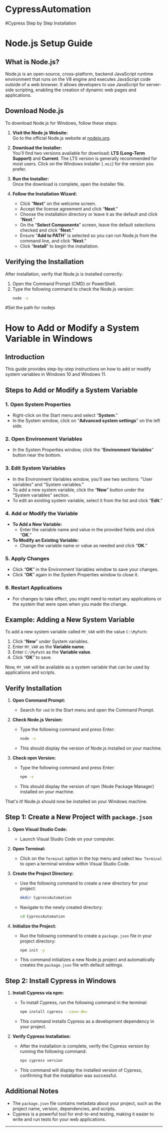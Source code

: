 # CypressAutomation
#Cypress Step by Step Installation
# Node.js Setup Guide

## What is Node.js?
Node.js is an open-source, cross-platform, backend JavaScript runtime environment that runs on the V8 engine and executes JavaScript code outside of a web browser. It allows developers to use JavaScript for server-side scripting, enabling the creation of dynamic web pages and applications.

## Download Node.js

To download Node.js for Windows, follow these steps:

1. **Visit the Node.js Website:**  
   Go to the official Node.js website at [nodejs.org](https://nodejs.org).

2. **Download the Installer:**  
   You'll find two versions available for download: **LTS (Long-Term Support)** and **Current**. The LTS version is generally recommended for most users. Click on the Windows installer (`.msi`) for the version you prefer.

3. **Run the Installer:**  
   Once the download is complete, open the installer file.

4. **Follow the Installation Wizard:**
   - Click “**Next**” on the welcome screen.
   - Accept the license agreement and click “**Next**.”
   - Choose the installation directory or leave it as the default and click “**Next**.”
   - On the “**Select Components**” screen, leave the default selections checked and click “**Next**.”
   - Ensure “**Add to PATH**” is selected so you can run Node.js from the command line, and click “**Next**.”
   - Click “**Install**” to begin the installation.

## Verifying the Installation

After installation, verify that Node.js is installed correctly:

1. Open the Command Prompt (CMD) or PowerShell.
2. Type the following command to check the Node.js version:
   ```bash
   node -v
#Set the path for nodejs


# How to Add or Modify a System Variable in Windows

## Introduction
This guide provides step-by-step instructions on how to add or modify system variables in Windows 10 and Windows 11.

## Steps to Add or Modify a System Variable

### 1. Open System Properties
- Right-click on the Start menu and select “**System**.”
- In the System window, click on “**Advanced system settings**” on the left side.

### 2. Open Environment Variables
- In the System Properties window, click the “**Environment Variables**” button near the bottom.

### 3. Edit System Variables
- In the Environment Variables window, you'll see two sections: "User variables" and "System variables."
- To add a new system variable, click the “**New**” button under the "System variables" section.
- To edit an existing system variable, select it from the list and click “**Edit**.”

### 4. Add or Modify the Variable
- **To Add a New Variable:**
  - Enter the variable name and value in the provided fields and click “**OK**.”
- **To Modify an Existing Variable:**
  - Change the variable name or value as needed and click “**OK**.”

### 5. Apply Changes
- Click “**OK**” in the Environment Variables window to save your changes.
- Click “**OK**” again in the System Properties window to close it.

### 6. Restart Applications
- For changes to take effect, you might need to restart any applications or the system that were open when you made the change.

## Example: Adding a New System Variable

To add a new system variable called `MY_VAR` with the value `C:\MyPath`:

1. Click “**New**” under System variables.
2. Enter `MY_VAR` as the **Variable name**.
3. Enter `C:\MyPath` as the **Variable value**.
4. Click “**OK**” to save.

Now, `MY_VAR` will be available as a system variable that can be used by applications and scripts.
## Verify Installation

1. **Open Command Prompt:**
   - Search for `cmd` in the Start menu and open the Command Prompt.

2. **Check Node.js Version:**
   - Type the following command and press Enter:
     ```bash
     node -v
     ```
   - This should display the version of Node.js installed on your machine.

3. **Check npm Version:**
   - Type the following command and press Enter:
     ```bash
     npm -v
     ```
   - This should display the version of npm (Node Package Manager) installed on your machine.

That's it! Node.js should now be installed on your Windows machine.
## Step 1: Create a New Project with `package.json`

1. **Open Visual Studio Code:**
   - Launch Visual Studio Code on your computer.

2. **Open Terminal:**
   - Click on the `Terminal` option in the top menu and select `New Terminal` to open a terminal window within Visual Studio Code.

3. **Create the Project Directory:**
   - Use the following command to create a new directory for your project:
     ```bash
     mkdir CypressAutomation
     ```
   - Navigate to the newly created directory:
     ```bash
     cd CypressAutomation
     ```

4. **Initialize the Project:**
   - Run the following command to create a `package.json` file in your project directory:
     ```bash
     npm init -y
     ```
   - This command initializes a new Node.js project and automatically creates the `package.json` file with default settings.

## Step 2: Install Cypress in Windows

1. **Install Cypress via npm:**
   - To install Cypress, run the following command in the terminal:
     ```bash
     npm install cypress --save-dev
     ```
   - This command installs Cypress as a development dependency in your project.

2. **Verify Cypress Installation:**
   - After the installation is complete, verify the Cypress version by running the following command:
     ```bash
     npx cypress version
     ```
   - This command will display the installed version of Cypress, confirming that the installation was successful.

## Additional Notes
- The `package.json` file contains metadata about your project, such as the project name, version, dependencies, and scripts.
- Cypress is a powerful tool for end-to-end testing, making it easier to write and run tests for your web applications.

---
